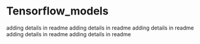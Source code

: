 # Tensorflow_models

adding details in readme
adding details in readme
adding details in readme
adding details in readme
adding details in readme
